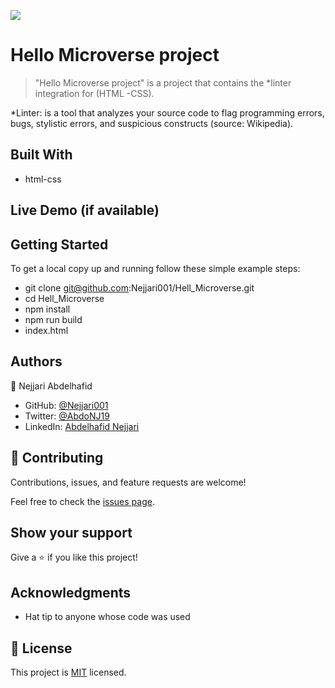 ![](https://img.shields.io/badge/Microverse-blueviolet)

# Hello Microverse project

> "Hello Microverse project" is a project that contains the *linter integration for (HTML -CSS). 

*Linter: is a tool that analyzes your source code to flag programming errors, bugs, stylistic errors, and suspicious constructs (source: Wikipedia).


## Built With

- html-css

## Live Demo (if available)




## Getting Started

To get a local copy up and running follow these simple example steps:
- git clone git@github.com:Nejjari001/Hell_Microverse.git
- cd Hell_Microverse
- npm install
- npm run build
- index.html


## Authors

👤 Nejjari Abdelhafid

- GitHub: [@Nejjari001](https://github.com/Nejjari001)
- Twitter: [@AbdoNJ19](https://https://twitter.com/AbdoNJ19)
- LinkedIn: [Abdelhafid Nejjari](https://www.linkedin.com/in/abdelhafid-nejjari/)

## 🤝 Contributing

Contributions, issues, and feature requests are welcome!

Feel free to check the [issues page](../../issues/).

## Show your support

Give a ⭐️ if you like this project!

## Acknowledgments

- Hat tip to anyone whose code was used

## 📝 License

This project is [MIT](./LICENSE) licensed.